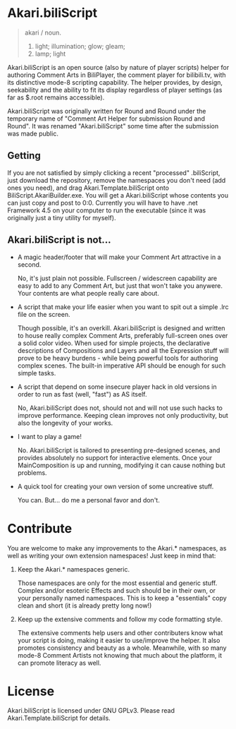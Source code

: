 Akari.biliScript
================

> akari / noun.
>
> 1. light; illumination; glow; gleam;
> 2. lamp; light

Akari.biliScript is an open source (also by nature of player scripts) helper for authoring Comment Arts in BiliPlayer, the comment player for bilibili.tv, with its distinctive mode-8 scripting capability. The helper provides, by design, seekability and the ability to fit its display regardless of player settings (as far as $.root remains accessible).

Akari.biliScript was originally written for Round and Round under the temporary name of "Comment Art Helper for submission Round and Round". It was renamed "Akari.biliScript" some time after the submission was made public.

Getting
-------

If you are not satisfied by simply clicking a recent "processed" .biliScript, just download the repository, remove the namespaces you don't need (add ones you need), and drag Akari.Template.biliScript onto BiliScript.AkariBuilder.exe. You will get a Akari.biliScript whose contents you can just copy and post to 0:0. Currently you will have to have .net Framework 4.5 on your computer to run the executable (since it was originally just a tiny utility for myself).

Akari.biliScript is not...
--------------------------

* A magic header/footer that will make your Comment Art attractive in a second.
  
  No, it's just plain not possible. Fullscreen / widescreen capability are easy to add to any Comment Art, but just that won't take you anywere. Your contents are what people really care about.

* A script that make your life easier when you want to spit out a simple .lrc file on the screen.

  Though possible, it's an overkill. Akari.biliScript is designed and written to house really complex Comment Arts, preferably full-screen ones over a solid color video. When used for simple projects, the declarative descriptions of Compositions and Layers and all the Expression stuff will prove to be heavy burdens - while being powerful tools for authoring complex scenes. The built-in imperative API should be enough for such simple tasks.

* A script that depend on some insecure player hack in old versions in order to run as fast (well, "fast") as AS itself.

  No, Akari.biliScript does not, should not and will not use such hacks to improve performance. Keeping clean improves not only productivity, but also the longevity of your works.

* I want to play a game!

  No. Akari.biliScript is tailored to presenting pre-designed scenes, and provides absolutely no support for interactive elements. Once your MainComposition is up and running, modifying it can cause nothing but problems.

* A quick tool for creating your own version of some uncreative stuff.

  You can. But... do me a personal favor and don't.

Contribute
==========

You are welcome to make any improvements to the Akari.* namespaces, as well as writing your own extension namespaces! Just keep in mind that:

1. Keep the Akari.* namespaces generic.

   Those namespaces are only for the most essential and generic stuff. Complex and/or esoteric Effects and such should be in their own, or your personally named namespaces. This is to keep a "essentials" copy clean and short (it is already pretty long now!)

2. Keep up the extensive comments and follow my code formatting style.

   The extensive comments help users and other contributers know what your script is doing, making it easier to use/improve the helper. It also promotes consistency and beauty as a whole. Meanwhile, with so many mode-8 Comment Artists not knowing that much about the platform, it can promote literacy as well.

License
=======

Akari.biliScript is licensed under GNU GPLv3. Please read Akari.Template.biliScript for details.